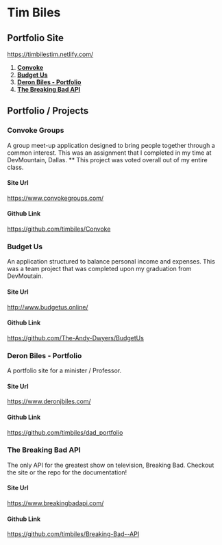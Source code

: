 # Tim Biles
## Portfolio Site

https://timbilestim.netlify.com/

1. **[Convoke](#Convoke-Groups)**
2. **[Budget Us](#Budget-Us)**
3. **[Deron Biles - Portfolio](#Deron-Biles---Portfolio)**
3. **[The Breaking Bad API](#The-Breaking-Bad-API)**

## Portfolio / Projects

### Convoke Groups
A group meet-up application designed to bring people together through a common interest. This was an assignment that I completed in my time at DevMountain, Dallas. ** This project was voted overall out of my entire class.

#### Site Url
https://www.convokegroups.com/

#### Github Link
https://github.com/timbiles/Convoke

### Budget Us
An application structured to balance personal income and expenses. This was a team project that was completed upon my graduation from DevMoutain.

#### Site Url
http://www.budgetus.online/

#### Github Link
https://github.com/The-Andy-Dwyers/BudgetUs

### Deron Biles - Portfolio
A portfolio site for a minister / Professor.

#### Site Url
https://www.deronjbiles.com/

#### Github Link
https://github.com/timbiles/dad_portfolio

### The Breaking Bad API
The only API for the greatest show on television, Breaking Bad. Checkout the site or the repo for the documentation!

#### Site Url
https://www.breakingbadapi.com/

#### Github Link
https://github.com/timbiles/Breaking-Bad--API